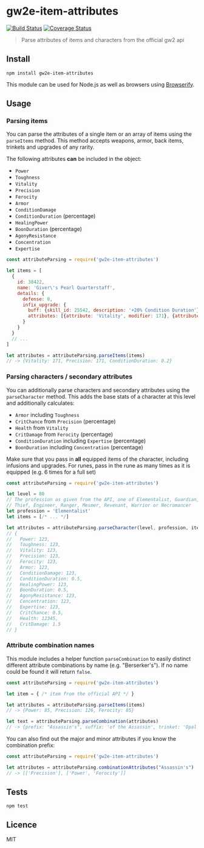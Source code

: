 # gw2e-item-attributes

[![Build Status](https://img.shields.io/travis/gw2efficiency/gw2e-item-attributes.svg?style=flat-square)](https://travis-ci.org/gw2efficiency/gw2e-item-attributes)
[![Coverage Status](https://img.shields.io/codecov/c/github/gw2efficiency/gw2e-item-attributes/master.svg?style=flat-square)](https://codecov.io/github/gw2efficiency/gw2e-item-attributes)

> Parse attributes of items and characters from the official gw2 api

## Install

```
npm install gw2e-item-attributes
```

This module can be used for Node.js as well as browsers using [Browserify](https://github.com/substack/browserify-handbook#how-node_modules-works).

## Usage

### Parsing items

You can parse the attributes of a single item or an array of items using the `parseItems` method.
This method accepts weapons, armor, back items, trinkets and upgrades of any rarity. 

The following attributes **can** be included in the object:

- `Power`
- `Toughness`
- `Vitality`
- `Precision`
- `Ferocity`
- `Armor`
- `ConditionDamage`
- `ConditionDuration` (percentage)
- `HealingPower`
- `BoonDuration` (percentage)
- `AgonyResistance`
- `Concentration`
- `Expertise`

```js
const attributeParsing = require('gw2e-item-attributes')

let items = [
  {
    id: 38422,
    name: 'Giver\'s Pearl Quarterstaff',
    details: {
      defense: 0,
      infix_upgrade: {
        buff: {skill_id: 25542, description: '+20% Condition Duration'},
        attributes: [{attribute: 'Vitality', modifier: 171}, {attribute: 'Precision', modifier: 171}]
      }
    }
  }  
  // ...
]

let attributes = attributeParsing.parseItems(items)
// -> {Vitality: 171, Precision: 171, ConditionDuration: 0.2}
```

### Parsing characters / secondary attributes

You can additionally parse characters and secondary attributes using the `parseCharacter` method.
This adds the base stats of a character at this level and additionally calculates:

- `Armor` including `Toughness`
- `CritChance` from `Precision` (percentage)
- `Health` from `Vitality`
- `CritDamage` from `Ferocity` (percentage)
- `ConditionDuration` including `Expertise` (percentage)
- `BoonDuration` including `Concentration` (percentage)

Make sure that you pass in **all** equipped items of the character, including infusions and upgrades.
For runes, pass in the rune as many times as it is equipped (e.g. 6 times for a full set)

```js
const attributeParsing = require('gw2e-item-attributes')

let level = 80
// The profession as given from the API, one of Elementalist, Guardian, 
// Thief, Engineer, Ranger, Mesmer, Revenant, Warrior or Necromancer
let profession = 'Elementalist'
let items = [/* ... */]

let attributes = attributeParsing.parseCharacter(level, profession, items)
// {
//   Power: 123,
//   Toughness: 123,
//   Vitality: 123,
//   Precision: 123,
//   Ferocity: 123,
//   Armor: 123,
//   ConditionDamage: 123,
//   ConditionDuration: 0.5,
//   HealingPower: 123,
//   BoonDuration: 0.5,
//   AgonyResistance: 123,
//   Concentration: 123,
//   Expertise: 123,
//   CritChance: 0.5,
//   Health: 12345,
//   CritDamage: 1.5
// }
```

### Attribute combination names

This module includes a helper function `parseCombination` to easily distinct different
attribute combinations by name (e.g. "Berserker's"). If no name could be found it will return `false`.

```js
const attributeParsing = require('gw2e-item-attributes')

let item = { /* item from the official API */ }

let attributes = attributeParsing.parseItems(items)
// -> {Power: 85, Precision: 126, Ferocity: 85}

let text = attributeParsing.parseCombination(attributes)
// -> {prefix: "Assassin's", suffix: 'of the Assassin', trinket: 'Opal', ascended: ["Saphir's", "Soros's"]}
```

You can also find out the major and minor attributes if you know the combination prefix:

```js
const attributeParsing = require('gw2e-item-attributes')

let attributes = attributeParsing.combinationAttributes("Assassin's")
// -> [['Precision'], ['Power', 'Ferocity']]
```

## Tests

```
npm test
```

## Licence

MIT
